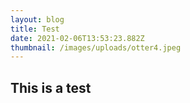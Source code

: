 ```yaml
---
layout: blog
title: Test
date: 2021-02-06T13:53:23.882Z
thumbnail: /images/uploads/otter4.jpeg
---
```

## This is a test